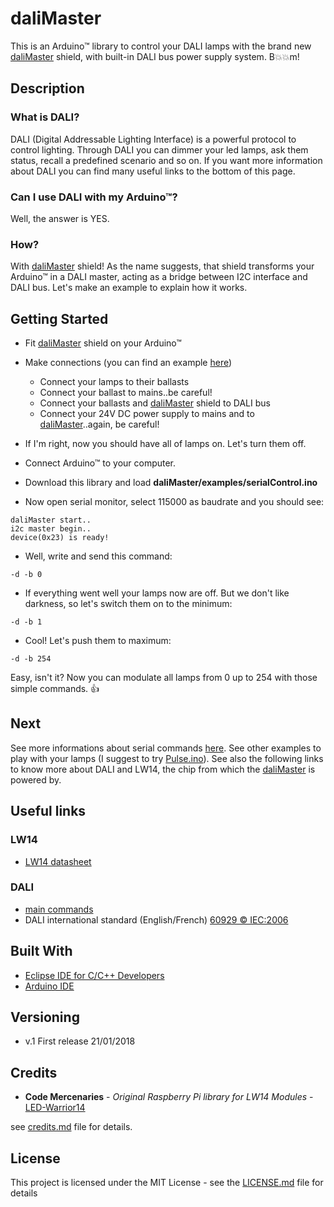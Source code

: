 # daliMaster

This is an Arduino™ library to control your DALI lamps with the brand new [daliMaster](https://www.ebay.it/itm/254085058149) shield, with built-in DALI bus power supply system. B:boom::boom:m!

## Description

### What is DALI?

DALI (Digital Addressable Lighting Interface) is a powerful protocol to control lighting. Through DALI you can dimmer your led lamps, ask them status, recall a predefined scenario and so on. If you want more information about DALI you can find many useful links to the bottom of this page.

### Can I use DALI with my Arduino™?

Well, the answer is YES.

### How?

With [daliMaster](https://www.ebay.it/itm/254085058149) shield! As the name suggests, that shield transforms your Arduino™ in a DALI master, acting as a bridge between I2C interface and DALI bus. Let's make an example to explain how it works.

## Getting Started

* Fit [daliMaster](https://www.ebay.it/itm/254085058149) shield on your Arduino™

* Make connections (you can find an example [here](https://www.ebay.it/itm/254085058149))
  * Connect your lamps to their ballasts
  * Connect your ballast to mains..be careful!
  * Connect your ballasts and [daliMaster](https://www.ebay.it/itm/254085058149) shield to DALI bus
  * Connect your 24V DC power supply to mains and to [daliMaster](https://www.ebay.it/itm/254085058149)..again, be careful!

* If I'm right, now you should have all of lamps on. Let's turn them off.

* Connect Arduino™ to your computer.

* Download this library and load **daliMaster/examples/serialControl.ino**

* Now open serial monitor, select 115000 as baudrate and you should see:
```
daliMaster start..
i2c master begin..
device(0x23) is ready!
```
* Well, write and send this command:
```
-d -b 0
```
* If everything went well your lamps now are off. But we don't like darkness, so let's switch them on to the minimum:
```
-d -b 1
```
* Cool! Let's push them to maximum:
```
-d -b 254
```
Easy, isn't it? Now you can modulate all lamps from 0 up to 254 with those simple commands. :thumbsup:

## Next

See more informations about serial commands [here](/examples/serialControl/README.MD). See other examples to play with your lamps (I suggest to try [Pulse.ino](/examples/pulse)). See also the following links to know more about DALI and LW14, the chip from which the [daliMaster](https://www.ebay.it/itm/254085058149) is powered by.

## Useful links

### LW14
* [LW14 datasheet](https://www.codemercs.com/downloads/ledwarrior/LW14_Datasheet.pdf)

### DALI
* [main commands](https://www.acmesystems.it/www_raspberry/openhab_dali/dali_commands.pdf)
* DALI international standard (English/French) [60929 © IEC:2006](http://jnhb.fszjzx.com/upload/biaozhun/pdf/IEC60929Y2006.PDF)

## Built With

* [Eclipse IDE for C/C++ Developers](https://www.eclipse.org/downloads/packages/eclipse-ide-cc-developers/lunar)
* [Arduino IDE](https://www.arduino.cc/en/main/software)

## Versioning

* v.1 First release 21/01/2018

## Credits

* **Code Mercenaries** - *Original Raspberry Pi library for LW14 Modules* - [LED-Warrior14](https://www.codemercs.com/en/software)

see [credits.md](credits.md) file for details.

## License

This project is licensed under the MIT License - see the [LICENSE.md](LICENSE.md) file for details
